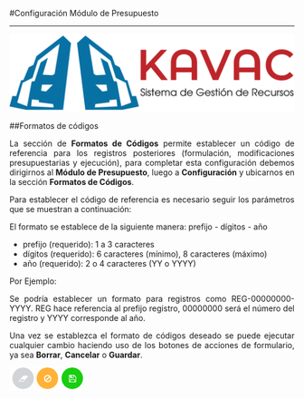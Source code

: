 #Configuración Módulo de Presupuesto 
************************************
<div style="text-align: justify;" >

![Screenshot](../img/logokavac.png#imagen)

##Formatos de códigos

La sección de **Formatos de Códigos** permite establecer un código de referencia para los registros posteriores (formulación, modificaciones presupuestarias y ejecución), para completar esta configuración debemos dirigirnos al **Módulo de Presupuesto**, luego a **Configuración** y ubicarnos en la sección **Formatos de Códigos**.

Para establecer el código de referencia es necesario seguir los parámetros que se muestran a continuación:

El formato se establece de la siguiente manera: prefijo - dígitos - año

-	prefijo (requerido): 1 a 3 caracteres
-	dígitos (requerido): 6 caracteres (mínimo), 8 caracteres (máximo)
-	año (requerido): 2 o 4 caracteres (YY o YYYY)

Por Ejemplo:

Se podría establecer un formato para registros como REG-00000000-YYYY. REG hace referencia al prefijo registro, 00000000 será el número del registro y YYYY corresponde al año.

Una vez se establezca el formato de códigos deseado se puede ejecutar cualquier cambio haciendo uso de los botones de acciones de formulario, ya sea **Borrar**, **Cancelar** o **Guardar**. 

![Screenshot](../img/form_actions.png#imagen)
	
</div>